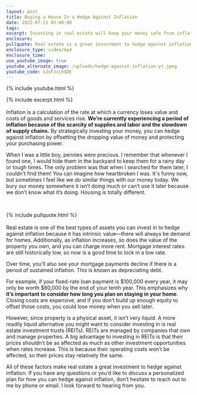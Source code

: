 ```yaml
---
layout: post
title: Buying a House Is a Hedge Against Inflation
date: 2022-07-21 05:00:00
tags:
excerpt: Investing in real estate will keep your money safe from inflation.
enclosure:
pullquote: Real estate is a great investment to hedge against inflation.
enclosure_type: video/mp4
enclosure_time:
use_youtube_image: true
youtube_alternate_image: /uploads/hedge-against-inflation-yt.jpeg
youtube_code: s2xFJcLhQOE
---
```

{% include youtube.html %}

{% include excerpt.html %}<br><br>Inflation is a calculation of the rate at which a currency loses value and costs of goods and services rise. **We’re currently experiencing a period of inflation because of the scarcity of supplies and labor and the slowdown of supply chains.** By strategically investing your money, you can hedge against inflation by offsetting the dropping value of money and protecting your purchasing power.

When I was a little boy, pennies were precious. I remember that whenever I found one, I would hide them in the backyard to keep them for a rainy day or tough times. The only problem was that when I searched for them later, I couldn’t find them\! You can imagine how heartbroken I was. It's funny now, but sometimes I feel like we do similar things with our money today. We bury our money somewhere it isn’t doing much or can’t use it later because we don’t know what it’s doing. Housing is totally different.

&nbsp;

{% include pullquote.html %}<br><br>Real estate is one of the best types of assets you can invest in to hedge against inflation because it has intrinsic value—there will always be demand for homes. Additionally, as inflation increases, so does the value of the property you own, and you can charge more rent. Mortgage interest rates are still historically low, so now is a good time to lock in a low rate.

Over time, you’ll also see your mortgage payments decline if there is a period of sustained inflation. This is known as depreciating debt.&nbsp;

For example, if your fixed-rate loan payment is $100,000 every year, it may only be worth $80,000 by the end of your tenth year. This emphasizes why **it’s important to consider how long you plan on staying in your home**. Closing costs are expensive, and if you don’t build up enough equity to offset those costs, you could lose money when you sell later.

However, since property is a physical asset, it isn’t very liquid. A more readily liquid alternative you might want to consider investing in is real estate investment trusts (REITs). REITs are managed by companies that own and manage properties. A big advantage to investing in REITs is that their prices shouldn’t be as affected as much as other investment opportunities when rates increase. This is because their operating costs won’t be affected, so their prices stay relatively the same.

All of these factors make real estate a great investment to hedge against inflation. If you have any questions or you’d like to discuss a personalized plan for how you can hedge against inflation, don’t hesitate to reach out to me by phone or email. I look forward to hearing from you.

